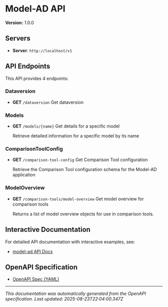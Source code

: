 # Model-AD API

**Version:** 1.0.0

## Servers

- **Server**: `http://localhost/v1`

## API Endpoints

This API provides 4 endpoints:

### Dataversion

- **GET** `/dataversion`
  Get dataversion

### Models

- **GET** `/models/{name}`
  Get details for a specific model
  
  Retrieve detailed information for a specific model by its name

### ComparisonToolConfig

- **GET** `/comparison-tool-config`
  Get Comparison Tool configuration
  
  Retrieve the Comparison Tool configuration schema for the Model-AD application

### ModelOverview

- **GET** `/comparison-tools/model-overview`
  Get model overview for comparison tools
  
  Returns a list of model overview objects for use in comparison tools.

## Interactive Documentation

For detailed API documentation with interactive examples, see:

- [model-ad API Docs](https://sage-bionetworks.github.io/sage-monorepo/apps/model-ad/api-docs/)

## OpenAPI Specification

- [OpenAPI Spec (YAML)](https://github.com/Sage-Bionetworks/sage-monorepo/blob/main/libs/model-ad/api-description/openapi/openapi.yaml)

---
*This documentation was automatically generated from the OpenAPI specification.*
*Last updated: 2025-08-23T22:04:00.347Z*
